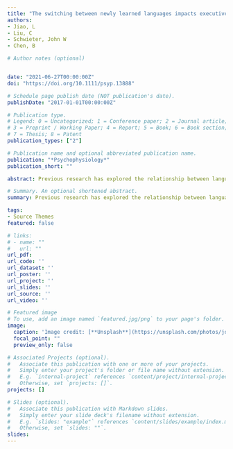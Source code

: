 ```yaml
---
title: "The switching between newly learned languages impacts executive control"
authors:
- Jiao, L
- Liu, C
- Schwieter, John W
- Chen, B

# Author notes (optional)


date: "2021-06-27T00:00:00Z"
doi: "https://doi.org/10.1111/psyp.13888"

# Schedule page publish date (NOT publication's date).
publishDate: "2017-01-01T00:00:00Z"

# Publication type.
# Legend: 0 = Uncategorized; 1 = Conference paper; 2 = Journal article;
# 3 = Preprint / Working Paper; 4 = Report; 5 = Book; 6 = Book section;
# 7 = Thesis; 8 = Patent
publication_types: ["2"]

# Publication name and optional abbreviated publication name.
publication: "*Psychophysiology*"
publication_short: ""

abstract: Previous research has explored the relationship between language control and executive control based on performance in bilinguals' skilled languages. However, this relationship between bilingualism and executive control has not been examined at the very initial stage of language learning. In the present study, we trained Chinese speakers to learn words in German and Japanese, two languages with which they had no prior experience. In pre- and post-training, we measured participants' electrophysiological data to investigate how switching between these two newly learned languages affected executive control. We observed that, while lacking the language switching effect in the behavioral data, a flanker task elicited larger N2 and P3 amplitudes in the post-training session when participants were required to switch between German and Japanese compared to when they responded to only German or Japanese. These results provided evidence of language control of newly learned languages on domain-general executive control, specifically at the (very) initial period of language learning. Our findings support the adaptive nature of the relationship between bilingual language control and executive control.

# Summary. An optional shortened abstract.
summary: Previous research has explored the relationship between language control and executive control based on performance in bilinguals' skilled languages...

tags:
- Source Themes
featured: false

# links:
# - name: ""
#   url: ""
url_pdf: 
url_code: ''
url_dataset: ''
url_poster: ''
url_project: ''
url_slides: ''
url_source: ''
url_video: ''

# Featured image
# To use, add an image named `featured.jpg/png` to your page's folder. 
image:
  caption: 'Image credit: [**Unsplash**](https://unsplash.com/photos/jdD8gXaTZsc)'
  focal_point: ""
  preview_only: false

# Associated Projects (optional).
#   Associate this publication with one or more of your projects.
#   Simply enter your project's folder or file name without extension.
#   E.g. `internal-project` references `content/project/internal-project/index.md`.
#   Otherwise, set `projects: []`.
projects: []

# Slides (optional).
#   Associate this publication with Markdown slides.
#   Simply enter your slide deck's filename without extension.
#   E.g. `slides: "example"` references `content/slides/example/index.md`.
#   Otherwise, set `slides: ""`.
slides:
---
```

